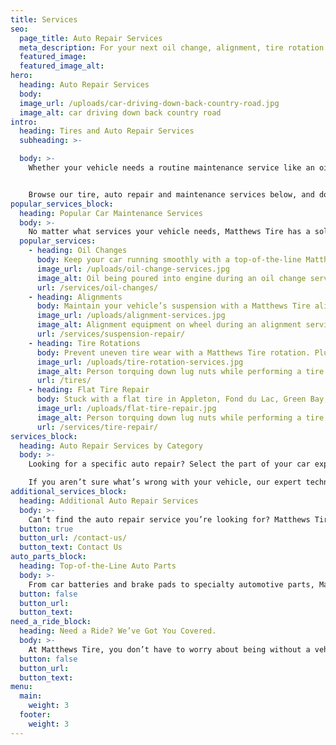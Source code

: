 ```yaml
---
title: Services
seo:
  page_title: Auto Repair Services
  meta_description: For your next oil change, alignment, tire rotation or other auto repair service, bring your car to the mechanics you can trust at Matthews Tire!
  featured_image:
  featured_image_alt:
hero:
  heading: Auto Repair Services
  body:
  image_url: /uploads/car-driving-down-back-country-road.jpg
  image_alt: car driving down back country road
intro:
  heading: Tires and Auto Repair Services
  subheading: >-

  body: >-
    Whether your vehicle needs a routine maintenance service like an oil change, tire rotation or battery replacement, or you need a more extensive auto repair service, you can count on the expert technicians at Matthews tire to get the job done and keep you rolling—no excuses guaranteed. 


    Browse our tire, auto repair and maintenance services below, and don’t forget to give us a call if you have any questions. Our team is here to help!
popular_services_block:
  heading: Popular Car Maintenance Services
  body: >-
    No matter what services your vehicle needs, Matthews Tire has a solution. View our popular maintenance and auto repair services to learn more.
  popular_services:
    - heading: Oil Changes
      body: Keep your car running smoothly with a top-of-the-line Matthews Tire oil change, recommended every 3,000 – 5,000 miles.
      image_url: /uploads/oil-change-services.jpg
      image_alt: Oil being poured into engine during an oil change service
      url: /services/oil-changes/
    - heading: Alignments
      body: Maintain your vehicle’s suspension with a Matthews Tire alignment, improving the longevity of your tires and the quality of your ride.
      image_url: /uploads/alignment-services.jpg
      image_alt: Alignment equipment on wheel during an alignment service
      url: /services/suspension-repair/
    - heading: Tire Rotations
      body: Prevent uneven tire wear with a Matthews Tire rotation. Plus, get FREE lifetime tire rotations with a purchase of any set of four new tires!
      image_url: /uploads/tire-rotation-services.jpg
      image_alt: Person torquing down lug nuts while performing a tire rotation service
      url: /tires/
    - heading: Flat Tire Repair
      body: Stuck with a flat tire in Appleton, Fond du Lac, Green Bay, Menasha or Waupaca? Call your nearest Matthews Tire location and we’ll get you rolling in no time!
      image_url: /uploads/flat-tire-repair.jpg
      image_alt: Person torquing down lug nuts while performing a tire rotation service
      url: /services/tire-repair/
services_block:
  heading: Auto Repair Services by Category
  body: >-
    Looking for a specific auto repair? Select the part of your car experiencing an issue from the categories below to view the auto services we have available. 

    If you aren’t sure what’s wrong with your vehicle, our expert technicians can help! Simply schedule an appointment and we will inspect, diagnose and repair your vehicle to get your car back in top condition.
additional_services_block:
  heading: Additional Auto Repair Services
  body: >-
    Can’t find the auto repair service you’re looking for? Matthews Tire technicians can provide miscellaneous vehicle maintenance and repair services not listed above. Give us a call to schedule an appointment today!
  button: true
  button_url: /contact-us/
  button_text: Contact Us
auto_parts_block:
  heading: Top-of-the-Line Auto Parts
  body: >-
    From car batteries and brake pads to specialty automotive parts, Matthews Tire uses only the highest-quality auto parts when repairing and maintaining your vehicle. Click the button below to learn more about the auto parts we carry.
  button: false
  button_url:
  button_text:
need_a_ride_block:
  heading: Need a Ride? We’ve Got You Covered.
  body: >-
    At Matthews Tire, you don’t have to worry about being without a vehicle while you wait for auto repairs. Each of our car repair shops has loaner vehicles and bicycles on-hand to ensure you have a safe and secure ride while your car is in the shop.
  button: false
  button_url:
  button_text:
menu:
  main:
    weight: 3
  footer:
    weight: 3
---
```

